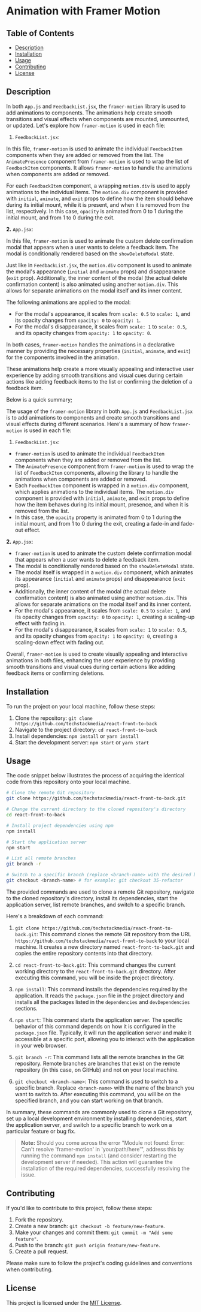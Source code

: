 # Animation with Framer Motion

## Table of Contents

- [Description](#description)
- [Installation](#installation)
- [Usage](#usage)
- [Contributing](#contributing)
- [License](#license)

## Description

In both `App.js` and `FeedbackList.jsx`, the `framer-motion` library is used to add animations to components. The animations help create smooth transitions and visual effects when components are mounted, unmounted, or updated. Let's explore how `framer-motion` is used in each file:

1. `FeedbackList.jsx`:

In this file, `framer-motion` is used to animate the individual `FeedbackItem` components when they are added or removed from the list. The `AnimatePresence` component from `framer-motion` is used to wrap the list of `FeedbackItem` components. It allows `framer-motion` to handle the animations when components are added or removed.

For each `FeedbackItem` component, a wrapping `motion.div` is used to apply animations to the individual items. The `motion.div` component is provided with `initial`, `animate`, and `exit` props to define how the item should behave during its initial mount, while it is present, and when it is removed from the list, respectively. In this case, `opacity` is animated from 0 to 1 during the initial mount, and from 1 to 0 during the exit.

**2.** `App.jsx`:

In this file, `framer-motion` is used to animate the custom delete confirmation modal that appears when a user wants to delete a feedback item. The modal is conditionally rendered based on the `showDeleteModal` state.

Just like in `FeedbackList.jsx`, the `motion.div` component is used to animate the modal's appearance (`initial` and `animate` props) and disappearance (`exit` prop). Additionally, the inner content of the modal (the actual delete confirmation content) is also animated using another `motion.div`. This allows for separate animations on the modal itself and its inner content.

The following animations are applied to the modal:

- For the modal's appearance, it scales from `scale: 0.5` to `scale: 1`, and its opacity changes from `opacity: 0` to `opacity: 1`.
- For the modal's disappearance, it scales from `scale: 1` to `scale: 0.5`, and its opacity changes from `opacity: 1` to `opacity: 0`.

In both cases, `framer-motion` handles the animations in a declarative manner by providing the necessary properties (`initial`, `animate`, and `exit`) for the components involved in the animation.

These animations help create a more visually appealing and interactive user experience by adding smooth transitions and visual cues during certain actions like adding feedback items to the list or confirming the deletion of a feedback item.

Below is a quick summary;

The usage of the `framer-motion` library in both `App.js` and `FeedbackList.jsx` is to add animations to components and create smooth transitions and visual effects during different scenarios. Here's a summary of how `framer-motion` is used in each file:

1. `FeedbackList.jsx`:

- `framer-motion` is used to animate the individual `FeedbackItem` components when they are added or removed from the list.
- The `AnimatePresence` component from `framer-motion` is used to wrap the list of `FeedbackItem` components, allowing the library to handle the animations when components are added or removed.
- Each `FeedbackItem` component is wrapped in a `motion.div` component, which applies animations to the individual items. The `motion.div` component is provided with `initial`, `animate`, and `exit` props to define how the item behaves during its initial mount, presence, and when it is removed from the list.
- In this case, the `opacity` property is animated from 0 to 1 during the initial mount, and from 1 to 0 during the exit, creating a fade-in and fade-out effect.

**2.** `App.jsx`:

- `framer-motion` is used to animate the custom delete confirmation modal that appears when a user wants to delete a feedback item.
- The modal is conditionally rendered based on the `showDeleteModal` state.
- The modal itself is wrapped in a `motion.div` component, which animates its appearance (`initial` and `animate` props) and disappearance (`exit` prop).
- Additionally, the inner content of the modal (the actual delete confirmation content) is also animated using another `motion.div`. This allows for separate animations on the modal itself and its inner content.
- For the modal's appearance, it scales from `scale: 0.5` to `scale: 1`, and its opacity changes from `opacity: 0` to `opacity: 1`, creating a scaling-up effect with fading in.
- For the modal's disappearance, it scales from `scale: 1` to `scale: 0.5`, and its opacity changes from `opacity: 1` to `opacity: 0`, creating a scaling-down effect with fading out.

Overall, `framer-motion` is used to create visually appealing and interactive animations in both files, enhancing the user experience by providing smooth transitions and visual cues during certain actions like adding feedback items or confirming deletions.

## Installation

To run the project on your local machine, follow these steps:

1. Clone the repository: `git clone https://github.com/techstackmedia/react-front-to-back`
2. Navigate to the project directory: `cd react-front-to-back`
3. Install dependencies: `npm install` or `yarn install`
4. Start the development server: `npm start` or `yarn start`

## Usage

The code snippet below illustrates the process of acquiring the identical code from this repository onto your local machine.

```bash
# Clone the remote Git repository
git clone https://github.com/techstackmedia/react-front-to-back.git

# Change the current directory to the cloned repository's directory
cd react-front-to-back

# Install project dependencies using npm
npm install

# Start the application server
npm start

# List all remote branches
git branch -r

# Switch to a specific branch (replace <branch-name> with the desired branch name)
git checkout <branch-name> # for example: git checkout 35-refactor
```

The provided commands are used to clone a remote Git repository, navigate to the cloned repository's directory, install its dependencies, start the application server, list remote branches, and switch to a specific branch.

Here's a breakdown of each command:

1. `git clone https://github.com/techstackmedia/react-front-to-back.git`: This command clones the remote Git repository from the URL `https://github.com/techstackmedia/react-front-to-back` to your local machine. It creates a new directory named `react-front-to-back.git` and copies the entire repository contents into that directory.

2. `cd react-front-to-back.git`: This command changes the current working directory to the `react-front-to-back.git` directory. After executing this command, you will be inside the project directory.

3. `npm install`: This command installs the dependencies required by the application. It reads the `package.json` file in the project directory and installs all the packages listed in the `dependencies` and `devDependencies` sections.

4. `npm start`: This command starts the application server. The specific behavior of this command depends on how it is configured in the `package.json` file. Typically, it will run the application server and make it accessible at a specific port, allowing you to interact with the application in your web browser.

5. `git branch -r`: This command lists all the remote branches in the Git repository. Remote branches are branches that exist on the remote repository (in this case, on GitHub) and not on your local machine.

6. `git checkout <branch-name>`: This command is used to switch to a specific branch. Replace `<branch-name>` with the name of the branch you want to switch to. After executing this command, you will be on the specified branch, and you can start working on that branch.

In summary, these commands are commonly used to clone a Git repository, set up a local development environment by installing dependencies, start the application server, and switch to a specific branch to work on a particular feature or bug fix.

> **Note:** Should you come across the error "Module not found: Error: Can't resolve 'framer-motion' in 'your/path/here'", address this by running the command `npm install` (and consider restarting the development server if needed). This action will guarantee the installation of the required dependencies, successfully resolving the issue.

## Contributing

If you'd like to contribute to this project, follow these steps:

1. Fork the repository.
2. Create a new branch: `git checkout -b feature/new-feature`.
3. Make your changes and commit them: `git commit -m "Add some feature"`.
4. Push to the branch: `git push origin feature/new-feature`.
5. Create a pull request.

Please make sure to follow the project's coding guidelines and conventions when contributing.

## License

This project is licensed under the [MIT License](https://opensource.org/licenses/MIT).
